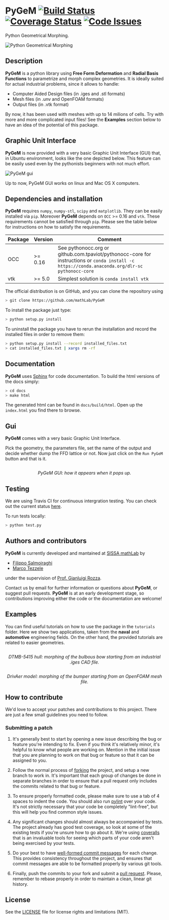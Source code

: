# PyGeM [![Build Status](https://travis-ci.org/mathLab/PyGeM.svg)](https://travis-ci.org/mathLab/PyGeM) [![Coverage Status](https://coveralls.io/repos/github/mathLab/PyGeM/badge.svg?branch=master)](https://coveralls.io/github/mathLab/PyGeM?branch=master) [![Code Issues](https://www.quantifiedcode.com/api/v1/project/41f0acdbcba84e26a47ede5c57d62910/badge.svg)](https://www.quantifiedcode.com/app/project/41f0acdbcba84e26a47ede5c57d62910)
Python Geometrical Morphing.

![Python Geometrical Morphing](readme/logo_PyGeM_small.png)


## Description
**PyGeM** is a python library using **Free Form Deformation** and **Radial Basis Functions** to parametrize and morph complex geometries.  It is ideally suited for actual industrial problems, since it allows to handle:

- Computer Aided Design files (in .iges and .stl formats)
- Mesh files (in .unv and OpenFOAM formats)
- Output files (in .vtk format)

By now, it has been used with meshes with up to 14 milions of cells. Try with more and more complicated input files! 
See the **Examples** section below to have an idea of the potential of this package.


## Graphic Unit Interface
**PyGeM** is now provided with a very basic Graphic Unit Interface (GUI) that, in Ubuntu environment, looks like the one depicted below. This feature can be easily used even by the pythonists beginners with not much effort.

![PyGeM gui](readme/gui_PyGeM.png)

Up to now, PyGeM GUI works on linux and Mac OS X computers.


## Dependencies and installation
**PyGeM** requires `numpy`, `numpy-stl`, `scipy` and `matplotlib`. They can be easily installed via `pip`. 
Moreover **PyGeM** depends on `OCC` >= 0.16 and `vtk`. These requirements cannot be satisfied through `pip`.
Please see the table below for instructions on how to satisfy the requirements.

| Package | Version  | Comment                                                                    |
|---------|----------|----------------------------------------------------------------------------|
| OCC     | >= 0.16  | See pythonocc.org or github.com.tpaviot/pythonocc-core for instructions or `conda install -c https://conda.anaconda.org/dlr-sc pythonocc-core` |
| vtk     | >= 5.0   | Simplest solution is `conda install vtk`                                   |


The official distribution is on GitHub, and you can clone the repository using

```bash
> git clone https://github.com/mathLab/PyGeM
```

To install the package just type:

```bash
> python setup.py install
```

To uninstall the package you have to rerun the installation and record the installed files in order to remove them:

```bash
> python setup.py install --record installed_files.txt
> cat installed_files.txt | xargs rm -rf
```


## Documentation
**PyGeM** uses [Sphinx](http://www.sphinx-doc.org/en/stable/) for code documentation. To build the html versions of the docs simply:

```bash
> cd docs
> make html
```

The generated html can be found in `docs/build/html`. Open up the `index.html` you find there to browse.


## Gui
**PyGeM** comes with a very basic Graphic Unit Interface. 

Pick the geometry, the parameters file, set the name of the output and decide whether dump the FFD lattice or not.
Now just click on the `Run PyGeM` button and that is it.

<p align="center">
<img src="readme/gui_PyGeM.png" alt>
</p>
<p align="center">
<em>PyGeM GUI: how it appears when it pops up.</em>
</p>

## Testing
We are using Travis CI for continuous intergration testing. You can check out the current status [here](https://travis-ci.org/mathLab/PyGeM).

To run tests locally:

```bash
> python test.py
```


## Authors and contributors
**PyGeM** is currently developed and mantained at [SISSA mathLab](http://mathlab.sissa.it/) by
* [Filippo Salmoiraghi](mailto:filippo.salmoiraghi@gmail.com)
* [Marco Tezzele](mailto:marcotez@gmail.com)

under the supervision of [Prof. Gianluigi Rozza](mailto:gianluigi.rozza@sissa.it).

Contact us by email for further information or questions about **PyGeM**, or suggest pull requests. **PyGeM** is at an early development stage, so contributions improving either the code or the documentation are welcome!


## Examples
You can find useful tutorials on how to use the package in the `tutorials` folder.
Here we show two applications, taken from the **naval** and **automotive** engineering fields. On the other hand, the provided tutorials are related to easier geometries.
<p align="center">
<img src="readme/DTMB_ffd.png" alt>
</p>
<p align="center">
<em>DTMB-5415 hull: morphing of the bulbous bow starting from an industrial .iges CAD file.</em>
</p>
<p align="center">
<img src="readme/drivAer_ffd.png" alt>
</p>
<p align="center">
<em>DrivAer model: morphing of the bumper starting from an OpenFOAM mesh file.</em>
</p>


## How to contribute
We'd love to accept your patches and contributions to this project. There are
just a few small guidelines you need to follow.

### Submitting a patch

  1. It's generally best to start by opening a new issue describing the bug or
     feature you're intending to fix.  Even if you think it's relatively minor,
     it's helpful to know what people are working on.  Mention in the initial
     issue that you are planning to work on that bug or feature so that it can
     be assigned to you.

  2. Follow the normal process of [forking][] the project, and setup a new
     branch to work in.  It's important that each group of changes be done in
     separate branches in order to ensure that a pull request only includes the
     commits related to that bug or feature.

  3. To ensure properly formatted code, please make sure to use a tab of 4
     spaces to indent the code. You should also run [pylint][] over your code.
     It's not strictly necessary that your code be completely "lint-free",
     but this will help you find common style issues.

  4. Any significant changes should almost always be accompanied by tests.  The
     project already has good test coverage, so look at some of the existing
     tests if you're unsure how to go about it. We're using [coveralls][] that
     is an invaluable tools for seeing which parts of your code aren't being
     exercised by your tests.

  5. Do your best to have [well-formed commit messages][] for each change.
     This provides consistency throughout the project, and ensures that commit
     messages are able to be formatted properly by various git tools.

  6. Finally, push the commits to your fork and submit a [pull request][]. Please,
     remember to rebase properly in order to maintain a clean, linear git history.

[forking]: https://help.github.com/articles/fork-a-repo
[pylint]: https://www.pylint.org/
[coveralls]: https://coveralls.io
[well-formed commit messages]: http://tbaggery.com/2008/04/19/a-note-about-git-commit-messages.html
[pull request]: https://help.github.com/articles/creating-a-pull-request


## License

See the [LICENSE](LICENSE.rst) file for license rights and limitations (MIT).
